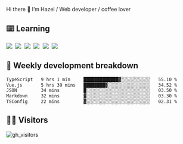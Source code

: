 
Hi there 👋 I’m Hazel / Web developer / coffee lover

## ⌨️ Learning

<samp>
 <a href="https://github.com/vuejs/core"><img src="https://api.iconify.design/logos:vue.svg" /></a>
  <a href="https://github.com/vuejs/core"><img src="https://api.iconify.design/logos:react.svg" /></a>
  <a href="https://github.com/solidjs/solid"><img src="https://api.iconify.design/logos:solidjs.svg" /></a>
  <a href="https://github.com/vitejs/vite"><img src="https://api.iconify.design/logos:vitejs.svg" /></a>
  <a href="https://github.com/microsoft/TypeScript"><img src="https://api.iconify.design/logos:typescript-icon.svg" /></a> 
  <a href="https://github.com/unocss/unocss"><img src="https://api.iconify.design/logos:unocss.svg" /></a>
  

</samp>


## 🦀 Weekly development breakdown

<!--START_SECTION:waka-->

```txt
TypeScript   9 hrs 1 min     █████████████▓░░░░░░░░░░░   55.10 %
Vue.js       5 hrs 39 mins   ████████▓░░░░░░░░░░░░░░░░   34.52 %
JSON         34 mins         █░░░░░░░░░░░░░░░░░░░░░░░░   03.50 %
Markdown     32 mins         ▓░░░░░░░░░░░░░░░░░░░░░░░░   03.30 %
TSConfig     22 mins         ▓░░░░░░░░░░░░░░░░░░░░░░░░   02.31 %
```

<!--END_SECTION:waka-->
## 👬🏻 Visitors

![gh_visitors](https://profile-counter.glitch.me/Hazel-Lin/count.svg)

